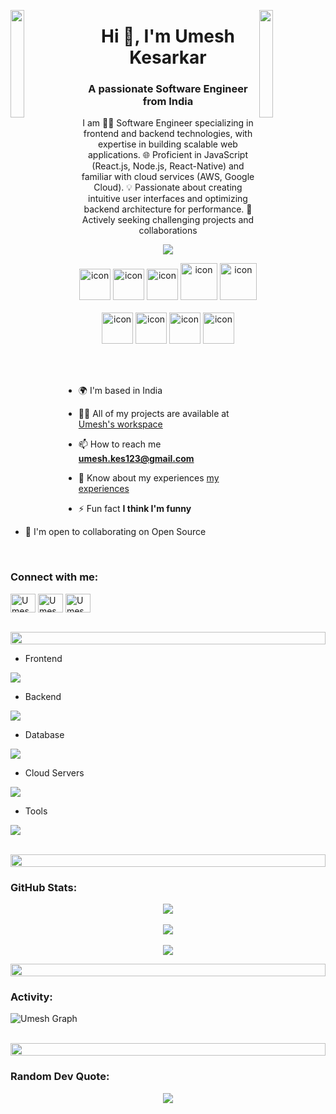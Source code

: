 
<img align="left" src="https://user-images.githubusercontent.com/65187002/144930161-2f783401-8d27-4fdf-a2f7-cc0ba32f1f1f.gif" width="21%" style="display:inline;"><img align="right" src="https://user-images.githubusercontent.com/65187002/144930161-2f783401-8d27-4fdf-a2f7-cc0ba32f1f1f.gif" width="21%" style="display:inline;">
<h1 align="center">Hi 👋, I'm Umesh Kesarkar</h1>
<h3 align="center">A passionate Software Engineer from India</h3>
<p align="center">I am 👨‍💻 Software Engineer specializing in frontend and backend technologies, with expertise in building scalable web applications. 🌐 Proficient in JavaScript (React.js, Node.js, React-Native) and familiar with cloud services (AWS, Google Cloud). 💡 Passionate about creating intuitive user interfaces and optimizing backend architecture for performance. 🚀 Actively seeking challenging projects and collaborations</p>
<p align="center"> 
<a  href="https://visitcount.itsvg.in">
  <img align="center" src="https://visitcount.itsvg.in/api?id=Umeshkesarkar&label=Profile%20Views&color=6&icon=0&pretty=true" />
</a>
</p>

<div align="center">
  <img src="https://techstack-generator.vercel.app/ts-icon.svg" alt="icon" width="50" height="50" />
  <img src="https://techstack-generator.vercel.app/js-icon.svg" alt="icon"width="50" height="50" />
  <img src="https://techstack-generator.vercel.app/react-icon.svg" alt="icon" width="50" height="50" />
  <img src="https://techstack-generator.vercel.app/redux-icon.svg" alt="icon" width="59" height="59" />
  <img src="https://techstack-generator.vercel.app/prettier-icon.svg" alt="icon" width="59" height="59" />
</div>

<br>

<div align="center">
  <img src="https://techstack-generator.vercel.app/aws-icon.svg" alt="icon" width="50" height="50" />
  <img src="https://techstack-generator.vercel.app/github-icon.svg" alt="icon" width="50" height="50" />
  <img src="https://techstack-generator.vercel.app/restapi-icon.svg" alt="icon" width="50" height="50" />
  <img src="https://techstack-generator.vercel.app/mysql-icon.svg" alt="icon" width="50" height="50" />
</div>

<br><br>

- 🌍  I'm based in India

- 👨‍💻 All of my projects are available at [Umesh's workspace]()

- 📫 How to reach me **umesh.kes123@gmail.com**

- 📄 Know about my experiences [my experiences]()

- ⚡ Fun fact **I think I'm funny**
  
- 🤝  I'm open to collaborating on Open Source

<br>
<h3 align="left">Connect with me:</h3>
<p align="left">
<a href="https://linkedin.com/in/ankita-ambekar" target="blank"><img align="center" src="https://raw.githubusercontent.com/rahuldkjain/github-profile-readme-generator/master/src/images/icons/Social/linked-in-alt.svg" alt="Umeshkesarkar" height="30" width="40" /></a>
<a href="https://fb.com/100008382545014" target="blank"><img align="center" src="https://raw.githubusercontent.com/rahuldkjain/github-profile-readme-generator/master/src/images/icons/Social/facebook.svg" alt="Umeshkesarkar" height="30" width="40" /></a>
<a href="https://instagram.com/ankita_0806" target="blank"><img align="center" src="https://raw.githubusercontent.com/rahuldkjain/github-profile-readme-generator/master/src/images/icons/Social/instagram.svg" alt="Umeshkesarkar" height="30" width="40" /></a>
</p>
<br>

<img src="https://i.imgur.com/dBaSKWF.gif" height="20" width="100%">

- Frontend
<p align="left">
  <a href="https://skillicons.dev">
    <img src="https://skillicons.dev/icons?i=html,css,ts,js,react,nextjs,redux,ts,materialui," />
  </a>
</p>

- Backend
<p align="left">
  <a href="https://skillicons.dev">
    <img src="https://skillicons.dev/icons?i=nodejs,php" />
  </a>
</p>

- Database
<p align="left">
  <a href="https://skillicons.dev">
    <img src="https://skillicons.dev/icons?i=mongodb,mysql,postgresql" />
  </a>
</p>

- Cloud Servers
<p align="left">
  <a href="https://skillicons.dev">
    <img src="https://skillicons.dev/icons?i=aws,gcp,firebase,cloudflare" />
  </a>
</p>

- Tools
<p align="left">
  <a href="https://skillicons.dev">
    <img src="https://skillicons.dev/icons?i=git,github,figma,idea,vscode,apple,androidstudio,postman,xcode" />
  </a>
</p>

<br>

<img src="https://i.imgur.com/dBaSKWF.gif" height="20" width="100%">

<h3 align="left">GitHub Stats:</h3>
<div align="center">
 
![](https://github-readme-stats.vercel.app/api?username=Umeshkesarkar&theme=tokyonight&hide_border=false&include_all_commits=true&count_private=true)
<br><br>
![](https://github-readme-streak-stats.herokuapp.com/?user=Umeshkesarkar&theme=tokyonight&hide_border=false)
<br><br>
![](https://github-readme-stats.vercel.app/api/top-langs/?username=Umeshkesarkar&theme=tokyonight&hide_border=false&include_all_commits=true&count_private=true&layout=compact)

</div>

<img src="https://i.imgur.com/dBaSKWF.gif" height="20" width="100%">

<h3 align="left">Activity:</h3>

![Umesh Graph](https://github-readme-activity-graph.vercel.app/graph?username=Umeshkesarkar6&custom_title=Umesh's%20GitHub%20Activity%20Graph&bg_color=0D1117&color=7F3FBF&line=7F3FBF&point=7F3FBF&area_color=FFFFFF&title_color=FFFFFF&area=true)
<br><br>

<img src="https://i.imgur.com/dBaSKWF.gif" height="20" width="100%">

<h3 align="left"> Random Dev Quote:</h3>

<div align="center">
  
![](https://quotes-github-readme.vercel.app/api?type=horizontal&theme=tokyonight)

</div>

<br><br>

